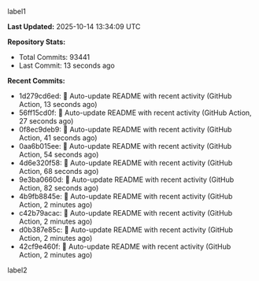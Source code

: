 
label1 
<!-- ACTIVITY_START -->
**Last Updated:** 2025-10-14 13:34:09 UTC

**Repository Stats:**
- Total Commits: 93441
- Last Commit: 13 seconds ago

**Recent Commits:**
- 1d279cd6ed: 🤖 Auto-update README with recent activity (GitHub Action, 13 seconds ago)
- 56ff15cd0f: 🤖 Auto-update README with recent activity (GitHub Action, 27 seconds ago)
- 0f8ec9deb9: 🤖 Auto-update README with recent activity (GitHub Action, 41 seconds ago)
- 0aa6b015ee: 🤖 Auto-update README with recent activity (GitHub Action, 54 seconds ago)
- 4d6e320f58: 🤖 Auto-update README with recent activity (GitHub Action, 68 seconds ago)
- 9e3ba0660d: 🤖 Auto-update README with recent activity (GitHub Action, 82 seconds ago)
- 4b9fb8845e: 🤖 Auto-update README with recent activity (GitHub Action, 2 minutes ago)
- c42b79acac: 🤖 Auto-update README with recent activity (GitHub Action, 2 minutes ago)
- d0b387e85c: 🤖 Auto-update README with recent activity (GitHub Action, 2 minutes ago)
- 42cf9e460f: 🤖 Auto-update README with recent activity (GitHub Action, 2 minutes ago)
<!-- ACTIVITY_END -->

label2

